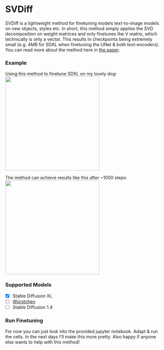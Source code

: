 # SVDiff
SVDiff is a lightweight method for finetuning models text-to-image models on new objects, styles etc. In short, this method simply applies the SVD decomposition on weight matrices and only finetunes the V matrix, which technically is only a vector. This results in checkpoints being extremely small (e.g. 4MB for SDXL when finetuning the UNet & both text-encoders). You can read more about the method here in [the paper](https://arxiv.org/abs/2303.11305).
### Example
Using this method to finetune SDXL on my lovely dog:
<br>
<img src="https://github.com/dome272/SVDiff/assets/61938694/1ae1fd17-5796-4ee4-b659-a95e367d7ed2" width="300" height="300">

The method can achieve results like this after ~1000 steps:
<img src="https://github.com/dome272/SVDiff/assets/61938694/437dbbfa-57c2-4b59-93bb-f1a6d6e59f3a" height="300">

### Supported Models
- [x] Stable Diffusion XL
- [ ] [Würstchen](https://github.com/dome272/Wuerstchen/)
- [ ] Stable Diffusion 1.4

### Run Finetuning
For now you can just look into the provided jupyter notebook. Adapt & run the cells. In the next days I'll make this more pretty. Also happy if anyone else wants to help with this method!
